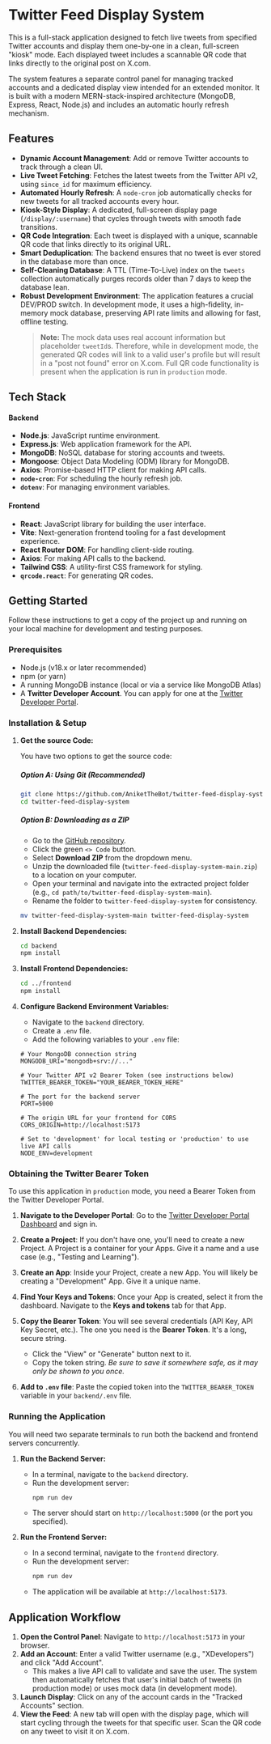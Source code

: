 # Twitter Feed Display System

This is a full-stack application designed to fetch live tweets from specified Twitter accounts and display them one-by-one in a clean, full-screen "kiosk" mode. Each displayed tweet includes a scannable QR code that links directly to the original post on X.com.

The system features a separate control panel for managing tracked accounts and a dedicated display view intended for an extended monitor. It is built with a modern MERN-stack-inspired architecture (MongoDB, Express, React, Node.js) and includes an automatic hourly refresh mechanism.

## Features

- **Dynamic Account Management**: Add or remove Twitter accounts to track through a clean UI.
- **Live Tweet Fetching**: Fetches the latest tweets from the Twitter API v2, using `since_id` for maximum efficiency.
- **Automated Hourly Refresh**: A `node-cron` job automatically checks for new tweets for all tracked accounts every hour.
- **Kiosk-Style Display**: A dedicated, full-screen display page (`/display/:username`) that cycles through tweets with smooth fade transitions.
- **QR Code Integration**: Each tweet is displayed with a unique, scannable QR code that links directly to its original URL.
- **Smart Deduplication**: The backend ensures that no tweet is ever stored in the database more than once.
- **Self-Cleaning Database**: A TTL (Time-To-Live) index on the `tweets` collection automatically purges records older than 7 days to keep the database lean.
- **Robust Development Environment**: The application features a crucial DEV/PROD switch. In development mode, it uses a high-fidelity, in-memory mock database, preserving API rate limits and allowing for fast, offline testing.
  > **Note:** The mock data uses real account information but placeholder `tweetId`s. Therefore, while in development mode, the generated QR codes will link to a valid user's profile but will result in a "post not found" error on X.com. Full QR code functionality is present when the application is run in `production` mode.

## Tech Stack

#### Backend

- **Node.js**: JavaScript runtime environment.
- **Express.js**: Web application framework for the API.
- **MongoDB**: NoSQL database for storing accounts and tweets.
- **Mongoose**: Object Data Modeling (ODM) library for MongoDB.
- **Axios**: Promise-based HTTP client for making API calls.
- **`node-cron`**: For scheduling the hourly refresh job.
- **`dotenv`**: For managing environment variables.

#### Frontend

- **React**: JavaScript library for building the user interface.
- **Vite**: Next-generation frontend tooling for a fast development experience.
- **React Router DOM**: For handling client-side routing.
- **Axios**: For making API calls to the backend.
- **Tailwind CSS**: A utility-first CSS framework for styling.
- **`qrcode.react`**: For generating QR codes.

## Getting Started

Follow these instructions to get a copy of the project up and running on your local machine for development and testing purposes.

### Prerequisites

- Node.js (v18.x or later recommended)
- npm (or yarn)
- A running MongoDB instance (local or via a service like MongoDB Atlas)
- A **Twitter Developer Account**. You can apply for one at the [Twitter Developer Portal](https://developer.twitter.com/en/portal/dashboard).

### Installation & Setup

1.  **Get the source Code:**

    You have two options to get the source code:

    ##### Option A: Using Git (Recommended)

    ```sh
    git clone https://github.com/AniketTheBot/twitter-feed-display-system.git
    cd twitter-feed-display-system
    ```

    ##### Option B: Downloading as a ZIP
    - Go to the [GitHub repository](https://github.com/AniketTheBot/twitter-feed-display-system).
    - Click the green `<> Code` button.
    - Select **Download ZIP** from the dropdown menu.
    - Unzip the downloaded file (`twitter-feed-display-system-main.zip`) to a location on your computer.
    - Open your terminal and navigate into the extracted project folder (e.g., `cd path/to/twitter-feed-display-system-main`).
    - Rename the folder to `twitter-feed-display-system` for consistency.

    ```sh
    mv twitter-feed-display-system-main twitter-feed-display-system
    ```

2.  **Install Backend Dependencies:**

    ```sh
    cd backend
    npm install
    ```

3.  **Install Frontend Dependencies:**

    ```sh
    cd ../frontend
    npm install
    ```

4.  **Configure Backend Environment Variables:**
    - Navigate to the `backend` directory.
    - Create a `.env` file.
    - Add the following variables to your `.env` file:

    ```env
    # Your MongoDB connection string
    MONGODB_URI="mongodb+srv://..."

    # Your Twitter API v2 Bearer Token (see instructions below)
    TWITTER_BEARER_TOKEN="YOUR_BEARER_TOKEN_HERE"

    # The port for the backend server
    PORT=5000

    # The origin URL for your frontend for CORS
    CORS_ORIGIN=http://localhost:5173

    # Set to 'development' for local testing or 'production' to use live API calls
    NODE_ENV=development
    ```

### Obtaining the Twitter Bearer Token

To use this application in `production` mode, you need a Bearer Token from the Twitter Developer Portal.

1.  **Navigate to the Developer Portal**: Go to the [Twitter Developer Portal Dashboard](https://developer.twitter.com/en/portal/dashboard) and sign in.

2.  **Create a Project**: If you don't have one, you'll need to create a new Project. A Project is a container for your Apps. Give it a name and a use case (e.g., "Testing and Learning").

3.  **Create an App**: Inside your Project, create a new App. You will likely be creating a "Development" App. Give it a unique name.

4.  **Find Your Keys and Tokens**: Once your App is created, select it from the dashboard. Navigate to the **Keys and tokens** tab for that App.

5.  **Copy the Bearer Token**: You will see several credentials (API Key, API Key Secret, etc.). The one you need is the **Bearer Token**. It's a long, secure string.
    - Click the "View" or "Generate" button next to it.
    - Copy the token string. _Be sure to save it somewhere safe, as it may only be shown to you once._

6.  **Add to `.env` file**: Paste the copied token into the `TWITTER_BEARER_TOKEN` variable in your `backend/.env` file.

### Running the Application

You will need two separate terminals to run both the backend and frontend servers concurrently.

1.  **Run the Backend Server:**
    - In a terminal, navigate to the `backend` directory.
    - Run the development server:
      ```sh
      npm run dev
      ```
    - The server should start on `http://localhost:5000` (or the port you specified).

2.  **Run the Frontend Server:**
    - In a second terminal, navigate to the `frontend` directory.
    - Run the development server:
      ```sh
      npm run dev
      ```
    - The application will be available at `http://localhost:5173`.

## Application Workflow

1.  **Open the Control Panel**: Navigate to `http://localhost:5173` in your browser.
2.  **Add an Account**: Enter a valid Twitter username (e.g., "XDevelopers") and click "Add Account".
    - This makes a live API call to validate and save the user. The system then automatically fetches that user's initial batch of tweets (in production mode) or uses mock data (in development mode).
3.  **Launch Display**: Click on any of the account cards in the "Tracked Accounts" section.
4.  **View the Feed**: A new tab will open with the display page, which will start cycling through the tweets for that specific user. Scan the QR code on any tweet to visit it on X.com.
